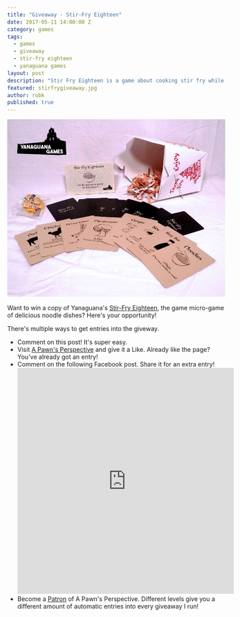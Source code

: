 ```yaml
---
title: "Giveaway - Stir-Fry Eighteen"
date: 2017-05-11 14:00:00 Z
category: games
tags:
  - games
  - giveaway
  - stir-fry eighteen
  - yanaguana games
layout: post
description: "Stir Fry Eighteen is a game about cooking stir fry while deceiving your opponents and trying to score the most points at the table. Enter to win!"
featured: stirfrygiveaway.jpg                                                                                                                                                                                       
author: robk
published: true
---
```


![Stir-Fry Eighteen](/images/stirfry/stirfry.jpg)

Want to win a copy of Yanaguana's [Stir-Fry Eighteen](http://www.yanaguanagames.com/stir-fry-18-gallery/), the game micro-game of delicious noodle dishes? Here's your opportunity!

There's multiple ways to get entries into the giveway.

* Comment on this post! It's super easy.
* Visit [A Pawn's Perspective](http://facebook.com/pawnsperspective.com) and give it a Like. Already like the page? You've already got an entry!
* Comment on the following Facebook post. Share it for an extra entry!<br/><iframe src="https://www.facebook.com/plugins/post.php?href=https%3A%2F%2Fwww.facebook.com%2Fpawnsperspective%2Fposts%2F466451667028785&width=500" width="500" height="521" style="border:none;overflow:hidden" scrolling="no" frameborder="0" allowTransparency="true"></iframe>
* Become a [Patron](https://www.patreon.com/pawnsperspective) of A Pawn's Perspective. Different levels give you a different amount of automatic entries into every giveaway I run!








